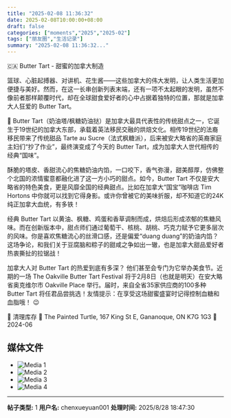 ```yaml
---
title: "2025-02-08 11:36:32"
date: 2025-02-08T10:00:00+08:00
draft: false
categories: ["moments","2025","2025-02"]
tags: ["朋友圈","生活记录"]
summary: "2025-02-08 11:36:32..."
---
```


🇨🇦 Butter Tart - 甜蜜的加拿大制造

篮球、心脏起搏器、对讲机、花生酱——这些加拿大的伟大发明，让人类生活更加便捷与美好。然而，在这一长串创新列表末端，还有一项不太起眼的发明，虽然不像前者那样颠覆时代，却在全球甜食爱好者的心中占据着独特的位置，那就是加拿大人狂爱的 Butter Tart。

🥧 Butter Tart（奶油塔/枫糖奶油挞）是加拿大最具代表性的传统甜点之一，它诞生于19世纪的加拿大东部，承载着英法移民交融的烘焙文化。相传19世纪的法裔移民带来了传统甜品 Tarte au Sucre（法式枫糖派），后来被安大略省的英裔家庭主妇们“抄了作业”，最终演变成了今天的 Butter Tart，成为加拿大人世代相传的经典“国味”。

酥脆的塔皮、香甜流心的焦糖奶油内馅，一口咬下，香气弥漫，甜美醇厚，仿佛整个北国的浓情蜜意都融化进了这一方小巧的甜点。如今，Butter Tart 不仅是安大略省的特色美食，更是风靡全国的经典甜点。比如在加拿大“国宝”咖啡店 Tim Hortons 中你就可以找到它得身影。或许你曾被它的美味折服，却不知道它的24K纯正加拿大血统，有多铁！

经典 Butter Tart 以黄油、枫糖、鸡蛋和香草调制而成，烘焙后形成浓郁的焦糖风味。而在创新版本中，甜点师们通过葡萄干、核桃、胡桃、巧克力赋予它更多层次的风味。你是喜欢焦糖流心的丝滑口感，还是偏爱“duang duang”的奶油内馅？ 这场争论，和我们关于豆腐脑和粽子的甜咸之争如出一辙，也是加拿大甜品爱好者热衷撕扯的拉锯战！

加拿大人对 Butter Tart 的热爱到底有多深？ 他们甚至会专门为它举办美食节。近期的一场 The Oakville Butter Tart Festival 将于2月8日（也就是明天）在安大略省奥克维尔市 Oakville Place 举行。届时，来自全省35家供应商的100多种 Butter Tart 将任君品尝挑选！友情提示：在享受这场甜蜜盛宴时记得控制血糖和血脂哦！ 😉

📸 清理库存
📍 The Painted Turtle, 167 King St E, Gananoque, ON K7G 1G3
📅  2024-06
​

## 媒体文件

- ![Media 1](/Moments/photos/2025-02-08/202502081136320.jpg)
- ![Media 2](/Moments/photos/2025-02-08/202502081136321.jpg)
- ![Media 3](/Moments/photos/2025-02-08/202502081136322.jpg)
- ![Media 4](/Moments/photos/2025-02-08/202502081136323.jpg)

---

**帖子类型:** 1
**用户名:** chenxueyuan001
**处理时间:** 2025/8/28 18:47:30